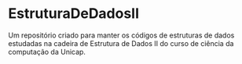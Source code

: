 # EstruturaDeDadosII
Um repositório criado para manter os códigos de estruturas de dados estudadas na cadeira de Estrutura de Dados II do curso de ciência da computação da Unicap. 
